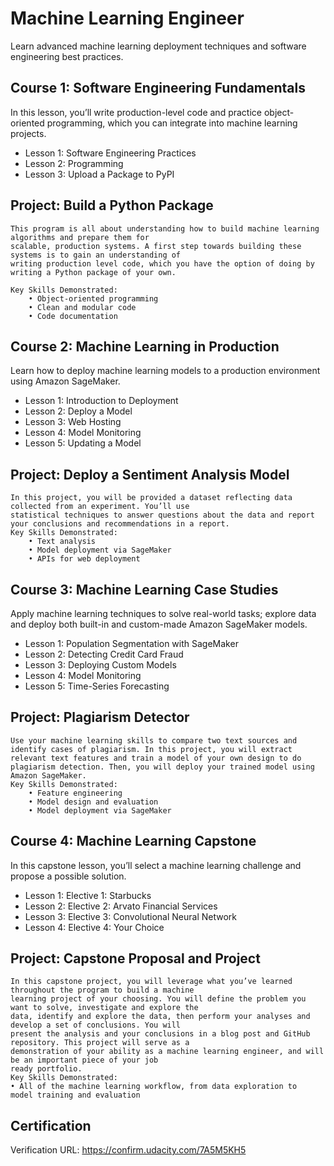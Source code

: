 # Machine Learning Engineer

Learn advanced machine learning deployment techniques and software engineering best practices.

## Course 1: Software Engineering Fundamentals
In this lesson, you’ll write production-level code and practice object-oriented programming, which you can integrate into machine learning projects.

- Lesson 1: Software Engineering Practices
- Lesson 2: Programming
- Lesson 3: Upload a Package to PyPI

## Project: Build a Python Package
```
This program is all about understanding how to build machine learning algorithms and prepare them for
scalable, production systems. A first step towards building these systems is to gain an understanding of
writing production level code, which you have the option of doing by writing a Python package of your own.

Key Skills Demonstrated:
    • Object-oriented programming
    • Clean and modular code
    • Code documentation

```

## Course 2: Machine Learning in Production
Learn how to deploy machine learning models to a production environment using Amazon SageMaker.

- Lesson 1: Introduction to Deployment
- Lesson 2: Deploy a Model
- Lesson 3: Web Hosting
- Lesson 4: Model Monitoring
- Lesson 5: Updating a Model

## Project: Deploy a Sentiment Analysis Model
```
In this project, you will be provided a dataset reflecting data collected from an experiment. You’ll use
statistical techniques to answer questions about the data and report your conclusions and recommendations in a report.
Key Skills Demonstrated:
    • Text analysis
    • Model deployment via SageMaker
    • APIs for web deployment
```
## Course 3: Machine Learning Case Studies
Apply machine learning techniques to solve real-world tasks; explore data and deploy both built-in and custom-made Amazon SageMaker models.

- Lesson 1: Population Segmentation with SageMaker
- Lesson 2: Detecting Credit Card Fraud
- Lesson 3: Deploying Custom Models
- Lesson 4: Model Monitoring
- Lesson 5: Time-Series Forecasting

## Project: Plagiarism Detector
```
Use your machine learning skills to compare two text sources and identify cases of plagiarism. In this project, you will extract relevant text features and train a model of your own design to do plagiarism detection. Then, you will deploy your trained model using Amazon SageMaker.
Key Skills Demonstrated:
    • Feature engineering
    • Model design and evaluation
    • Model deployment via SageMaker

```

## Course 4: Machine Learning Capstone
In this capstone lesson, you’ll select a machine learning challenge and propose a possible solution.

- Lesson 1: Elective 1: Starbucks
- Lesson 2: Elective 2: Arvato Financial Services
- Lesson 3: Elective 3: Convolutional Neural Network
- Lesson 4: Elective 4: Your Choice

## Project: Capstone Proposal and Project
```
In this capstone project, you will leverage what you’ve learned throughout the program to build a machine
learning project of your choosing. You will define the problem you want to solve, investigate and explore the
data, identify and explore the data, then perform your analyses and develop a set of conclusions. You will
present the analysis and your conclusions in a blog post and GitHub repository. This project will serve as a
demonstration of your ability as a machine learning engineer, and will be an important piece of your job
ready portfolio.
Key Skills Demonstrated:
• All of the machine learning workflow, from data exploration to
model training and evaluation
```

## Certification

Verification URL: https://confirm.udacity.com/7A5M5KH5
